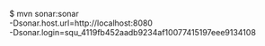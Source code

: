 $ mvn sonar:sonar \
    -Dsonar.host.url=http://localhost:8080 \
    -Dsonar.login=squ_4119fb452aadb9234af10077415197eee9134108
